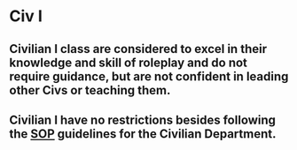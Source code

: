 # Civ I

## Civilian I class are considered to excel in their knowledge and skill of roleplay and do not require guidance, but are not confident in leading other Civs or teaching them.

## Civilian I have no restrictions besides following the [SOP](https://deathstryder.github.io/GORP-Civilian-Documents/Rules/Rules/) guidelines for the Civilian Department.